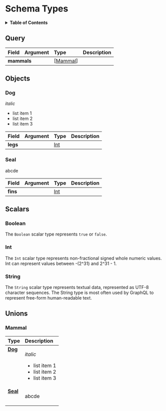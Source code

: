 # Schema Types

<details>
  <summary><strong>Table of Contents</strong></summary>

  * [Query](#query)
  * [Objects](#objects)
    * [Dog](#dog)
    * [Seal](#seal)
  * [Scalars](#scalars)
    * [Boolean](#boolean)
    * [Int](#int)
    * [String](#string)
  * [Unions](#unions)
    * [Mammal](#mammal)

</details>

## Query
<table>
<thead>
<tr>
<th align="left">Field</th>
<th align="right">Argument</th>
<th align="left">Type</th>
<th align="left">Description</th>
</tr>
</thead>
<tbody>
<tr>
<td colspan="2" valign="top"><strong id="query.mammals">mammals</strong></td>
<td valign="top">[<a href="#mammal">Mammal</a>]</td>
<td></td>
</tr>
</tbody>
</table>

## Objects

### Dog

*italic*

* list item 1
* list item 2
* list item 3

<table>
<thead>
<tr>
<th align="left">Field</th>
<th align="right">Argument</th>
<th align="left">Type</th>
<th align="left">Description</th>
</tr>
</thead>
<tbody>
<tr>
<td colspan="2" valign="top"><strong id="dog.legs">legs</strong></td>
<td valign="top"><a href="#int">Int</a></td>
<td></td>
</tr>
</tbody>
</table>

### Seal

abcde

<table>
<thead>
<tr>
<th align="left">Field</th>
<th align="right">Argument</th>
<th align="left">Type</th>
<th align="left">Description</th>
</tr>
</thead>
<tbody>
<tr>
<td colspan="2" valign="top"><strong id="seal.fins">fins</strong></td>
<td valign="top"><a href="#int">Int</a></td>
<td></td>
</tr>
</tbody>
</table>

## Scalars

### Boolean

The `Boolean` scalar type represents `true` or `false`.

### Int

The `Int` scalar type represents non-fractional signed whole numeric values. Int can represent values between -(2^31) and 2^31 - 1.

### String

The `String` scalar type represents textual data, represented as UTF-8 character sequences. The String type is most often used by GraphQL to represent free-form human-readable text.


## Unions

### Mammal

<table>
<thead>
<tr>
<th align="left">Type</th>
<th align="left">Description</th>
</tr>
</thead>
<tbody>
<tr>
<td valign="top"><strong><a href="#dog">Dog</a></strong></td>
<td valign="top">

*italic*

* list item 1
* list item 2
* list item 3

</td>
</tr>
<tr>
<td valign="top"><strong><a href="#seal">Seal</a></strong></td>
<td valign="top">

abcde

</td>
</tr>
</tbody>
</table>
